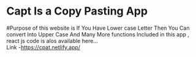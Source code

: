 # Capt Is a Copy Pasting App

#Purpose of this website is If You Have Lower case Letter Then You Can convert Into Upper Case And Many More functions Included in this app , react js code is alos available here...                                                                              
Link -https://cpat.netlify.app/
